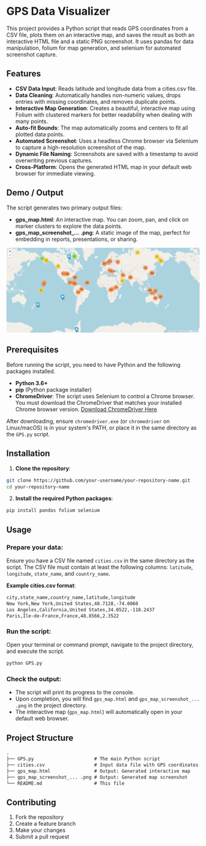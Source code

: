 # GPS Data Visualizer

This project provides a Python script that reads GPS coordinates from a CSV file, plots them on an interactive map, and saves the result as both an interactive HTML file and a static PNG screenshot. It uses pandas for data manipulation, folium for map generation, and selenium for automated screenshot capture.

## Features

- **CSV Data Input**: Reads latitude and longitude data from a cities.csv file.
- **Data Cleaning**: Automatically handles non-numeric values, drops entries with missing coordinates, and removes duplicate points.
- **Interactive Map Generation**: Creates a beautiful, interactive map using Folium with clustered markers for better readability when dealing with many points.
- **Auto-fit Bounds**: The map automatically zooms and centers to fit all plotted data points.
- **Automated Screenshot**: Uses a headless Chrome browser via Selenium to capture a high-resolution screenshot of the map.
- **Dynamic File Naming**: Screenshots are saved with a timestamp to avoid overwriting previous captures.
- **Cross-Platform**: Opens the generated HTML map in your default web browser for immediate viewing.

## Demo / Output

The script generates two primary output files:

- **gps_map.html**: An interactive map. You can zoom, pan, and click on marker clusters to explore the data points.
- **gps_map_screenshot_... .png**: A static image of the map, perfect for embedding in reports, presentations, or sharing.

![alt text](https://github.com/Sharan-Kumar-R/GPS-Map-Visualizer/blob/main/Map_Plotted.png)


## Prerequisites

Before running the script, you need to have Python and the following packages installed.

- **Python 3.6+**
- **pip** (Python package installer)
- **ChromeDriver**: The script uses Selenium to control a Chrome browser. You must download the ChromeDriver that matches your installed Chrome browser version. [Download ChromeDriver Here](https://chromedriver.chromium.org/)

After downloading, ensure `chromedriver.exe` (or `chromedriver` on Linux/macOS) is in your system's PATH, or place it in the same directory as the `GPS.py` script.

## Installation

1. **Clone the repository**:
```bash
git clone https://github.com/your-username/your-repository-name.git
cd your-repository-name
```

2. **Install the required Python packages**:
```bash
pip install pandas folium selenium
```

## Usage

### Prepare your data:
Ensure you have a CSV file named `cities.csv` in the same directory as the script.
The CSV file must contain at least the following columns: `latitude`, `longitude`, `state_name`, and `country_name`.

**Example cities.csv format**:
```csv
city,state_name,country_name,latitude,longitude
New York,New York,United States,40.7128,-74.0060
Los Angeles,California,United States,34.0522,-118.2437
Paris,Île-de-France,France,48.8566,2.3522
```

### Run the script:
Open your terminal or command prompt, navigate to the project directory, and execute the script.

```bash
python GPS.py
```

### Check the output:
- The script will print its progress to the console.
- Upon completion, you will find `gps_map.html` and `gps_map_screenshot_... .png` in the project directory.
- The interactive map (`gps_map.html`) will automatically open in your default web browser.

## Project Structure

```
.
├── GPS.py                      # The main Python script
├── cities.csv                  # Input data file with GPS coordinates
├── gps_map.html                # Output: Generated interactive map
├── gps_map_screenshot_... .png # Output: Generated map screenshot
└── README.md                   # This file
```

## Contributing

1. Fork the repository
2. Create a feature branch
3. Make your changes
4. Submit a pull request
